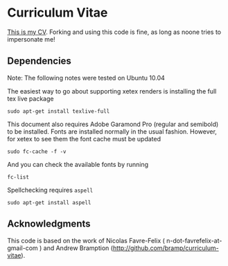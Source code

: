# Curriculum Vitae

[This is my
CV](https://github.com/jorgeazevedo/jorge-azevedo-cv/blob/master/render/JorgeAzevedoCV.pdf?raw=true).
Forking and using this code is fine, as long as noone tries to impersonate me!


## Dependencies

Note: The following notes were tested on Ubuntu 10.04

The easiest way to go about supporting xetex renders is installing the full tex
live package

    sudo apt-get install texlive-full

This document also requires Adobe Garamond Pro (regular and semibold)  to be
installed. Fonts are installed normally in the usual fashion. However, for
xetex to see them the font cache must be updated

    sudo fc-cache -f -v

And you can check the available fonts by running

    fc-list

Spellchecking requires `aspell`

    sudo apt-get install aspell

## Acknowledgments

This code is based on the work of Nicolas Favre-Felix (
n-dot-favrefelix-at-gmail-com ) and Andrew Bramption (http://github.com/bramp/curriculum-vitae).
